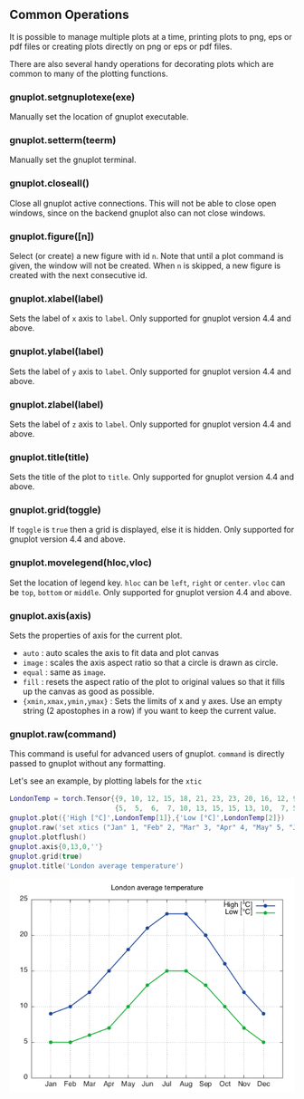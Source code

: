 <a name="gnuplot.commons.dok"></a>
## Common Operations ##

It is possible to manage multiple plots at a time, printing plots to
png, eps or pdf files or creating plots directly on png or eps or pdf files.

There are also several handy operations for decorating plots which are
common to many of the plotting functions.

<a name="gnuplot.setgnuplotexe"></a>
### gnuplot.setgnuplotexe(exe) ###

Manually set the location of gnuplot executable.

<a name="gnuplot.setterm"></a>
### gnuplot.setterm(teerm) ###

Manually set the gnuplot terminal.

<a name="gnuplot.closeall"></a>
### gnuplot.closeall() ###

Close all gnuplot active connections. This will not be able to close
open windows, since on the backend gnuplot also can not close windows.

<a name="gnuplot.figure"></a>
### gnuplot.figure([n]) ###

Select (or create) a new figure with id `n`. Note that until a plot
command is given, the window will not be created. When `n` is
skipped, a new figure is created with the next consecutive id.

<a name="gnuplot.xlabel"></a>
### gnuplot.xlabel(label) ###

Sets the label of `x` axis to `label`. Only supported for gnuplot
version 4.4 and above.

<a name="gnuplot.ylabel"></a>
### gnuplot.ylabel(label) ###

Sets the label of `y` axis to `label`. Only supported for gnuplot
version 4.4 and above.

<a name="gnuplot.zlabel"></a>
### gnuplot.zlabel(label) ###

Sets the label of `z` axis to `label`. Only supported for gnuplot
version 4.4 and above.

<a name="gnuplot.title"></a>
### gnuplot.title(title) ###

Sets the title of the plot to `title`. Only supported for gnuplot
version 4.4 and above.

<a name="gnuplot.grid"></a>
### gnuplot.grid(toggle) ###

If `toggle` is `true` then a grid is displayed, else it is
hidden. Only supported for gnuplot version 4.4 and above.

<a name="gnuplot.movelegend"></a>
### gnuplot.movelegend(hloc,vloc) ###

Set the location of legend key. `hloc` can be `left`, `right` or
`center`. `vloc` can be `top`, `bottom` or `middle`. Only
supported for gnuplot version 4.4 and above.

<a name="gnuplot.axis"></a>
### gnuplot.axis(axis) ###

Sets the properties of axis for the current plot.

  * `auto` : auto scales the axis to fit data and plot canvas
  * `image` : scales the axis aspect ratio so that a circle is drawn as circle.
  * `equal` : same as `image`.
  * `fill` : resets the aspect ratio of the plot to original values so that it fills up the canvas as good as possible.
  * `{xmin,xmax,ymin,ymax}` : Sets the limits of x and y axes. Use an empty string (2 apostophes in a row) if you want to keep the current value.

<a name="gnuplot.raw"></a>
### gnuplot.raw(command) ###

This command is useful for advanced users of gnuplot. `command` is
directly passed to gnuplot without any formatting.

Let's see an example, by plotting labels for the `xtic`

```lua
LondonTemp = torch.Tensor{{9, 10, 12, 15, 18, 21, 23, 23, 20, 16, 12, 9},
                          {5,  5,  6,  7, 10, 13, 15, 15, 13, 10,  7, 5}}
gnuplot.plot({'High [°C]',LondonTemp[1]},{'Low [°C]',LondonTemp[2]})
gnuplot.raw('set xtics ("Jan" 1, "Feb" 2, "Mar" 3, "Apr" 4, "May" 5, "Jun" 6, "Jul" 7, "Aug" 8, "Sep" 9, "Oct" 10, "Nov" 11, "Dec" 12)')
gnuplot.plotflush()
gnuplot.axis{0,13,0,''}
gnuplot.grid(true)
gnuplot.title('London average temperature')
```
![](plot_raw.png)
